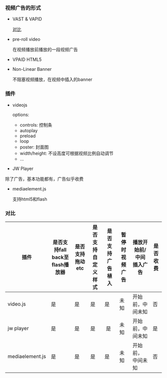 ### 视频广告的形式

- VAST & VAPID

	[对比](http://www.knowonlineadvertising.com/difference-between/difference-between-vpaid-and-vast/)

- pre-roll video

  在视频播放前播放的一段视频广告
    
- VPAID HTML5

- Non-Linear Banner

  不阻塞视频播放，在视频中插入的banner


### 插件

+ videojs

	options:
	
	- controls: 控制条
	- autoplay
	- preload
	- loop
	- poster: 封面图
	- width/height: 不设高度可根据视频比例自动调节
	- ...

<!-- 2. Brightcove -->


+ JW Player

除了广告，基本功能都有，广告似乎收费

<!-- 4. Kaltura -->

+ mediaelement.js

    支持html5和flash

### 对比

插件 | 是否支持fall back至flash播放器 | 是否支持拖动etc | 是否支持自定义样式 | 是否支持广告植入 | 暂停时视频广告 | 播放开始前/中间 插入广告 | 是否收费
--- | --- | --- | --- | --- | --- | --- | ---
video.js | 是 | 是 | 是 | 是 | 未知 | 开始前，中间未知 | 否
jw player | 是 | 是 | 是 | 是 | 未知 | 开始前，中间未知 | 是
mediaelement.js | 是 | 是 | 是 | 是 | 未知 | 开始前， 中间未知 | 否